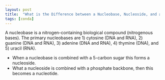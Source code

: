 ```yaml
---
layout: post
title:  "What is the Difference between a Nucleobase, Nucleoside, and a Nucleotide?"
tags: [conda]
---
```


A nucleobase is a nitrogen-containing biological compound (nitrogenous bases). The primary nucleobases are 1) cytosine (DNA and RNA), 2) guanine (DNA and RNA), 3) adenine (DNA and RNA), 4) thymine (DNA), and 5) uracil (RNA). 
* When a nucleobase is combined with a 5-carbon sugar this forms a nucleoside.
* What a nucleoside is combined with a phosphate backbone, then this becomes a nucleotide.

